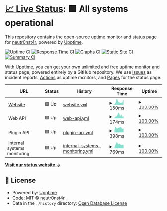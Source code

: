 # [📈 Live Status](https://status.battlefield.agency): <!--live status--> **🟩 All systems operational**

This repository contains the open-source uptime monitor and status page for [neutr0nst4r](https://status.battlefield.agency), powered by [Upptime](https://github.com/upptime/upptime).

[![Uptime CI](https://github.com/neutr0nst4r/battlefieldagency-uptime/workflows/Uptime%20CI/badge.svg)](https://github.com/upptime/upptime/actions?query=workflow%3A%22Uptime+CI%22)
[![Response Time CI](https://github.com/neutr0nst4r/battlefieldagency-uptime/workflows/Response%20Time%20CI/badge.svg)](https://github.com/upptime/upptime/actions?query=workflow%3A%22Response+Time+CI%22)
[![Graphs CI](https://github.com/neutr0nst4r/battlefieldagency-uptime/workflows/Graphs%20CI/badge.svg)](https://github.com/upptime/upptime/actions?query=workflow%3A%22Graphs+CI%22)
[![Static Site CI](https://github.com/neutr0nst4r/battlefieldagency-uptime/workflows/Static%20Site%20CI/badge.svg)](https://github.com/upptime/upptime/actions?query=workflow%3A%22Static+Site+CI%22)
[![Summary CI](https://github.com/neutr0nst4r/battlefieldagency-uptime/workflows/Summary%20CI/badge.svg)](https://github.com/upptime/upptime/actions?query=workflow%3A%22Summary+CI%22)

With [Upptime](https://upptime.js.org), you can get your own unlimited and free uptime monitor and status page, powered entirely by a GitHub repository. We use [Issues](https://github.com/neutr0nst4r/battlefieldagency-uptime/issues) as incident reports, [Actions](https://github.com/neutr0nst4r/battlefieldagency-uptime/actions) as uptime monitors, and [Pages](https://status.battlefield.agency) for the status page.

<!--start: status pages-->
<!-- This summary is generated by Upptime (https://github.com/upptime/upptime) -->
<!-- Do not edit this manually, your changes will be overwritten -->
<!-- prettier-ignore -->
| URL | Status | History | Response Time | Uptime |
| --- | ------ | ------- | ------------- | ------ |
| <img alt="" src="https://favicons.githubusercontent.com/battlefield.agency" height="13"> [Website](https://battlefield.agency) | 🟩 Up | [website.yml](https://github.com/neutr0nst4r/battlefieldagency-uptime/commits/HEAD/history/website.yml) | <details><summary><img alt="Response time graph" src="./graphs/website/response-time-week.png" height="20"> 150ms</summary><br><a href="https://status.battlefield.agency/history/website"><img alt="Response time 146" src="https://img.shields.io/endpoint?url=https%3A%2F%2Fraw.githubusercontent.com%2Fneutr0nst4r%2Fbattlefieldagency-uptime%2FHEAD%2Fapi%2Fwebsite%2Fresponse-time.json"></a><br><a href="https://status.battlefield.agency/history/website"><img alt="24-hour response time 75" src="https://img.shields.io/endpoint?url=https%3A%2F%2Fraw.githubusercontent.com%2Fneutr0nst4r%2Fbattlefieldagency-uptime%2FHEAD%2Fapi%2Fwebsite%2Fresponse-time-day.json"></a><br><a href="https://status.battlefield.agency/history/website"><img alt="7-day response time 150" src="https://img.shields.io/endpoint?url=https%3A%2F%2Fraw.githubusercontent.com%2Fneutr0nst4r%2Fbattlefieldagency-uptime%2FHEAD%2Fapi%2Fwebsite%2Fresponse-time-week.json"></a><br><a href="https://status.battlefield.agency/history/website"><img alt="30-day response time 143" src="https://img.shields.io/endpoint?url=https%3A%2F%2Fraw.githubusercontent.com%2Fneutr0nst4r%2Fbattlefieldagency-uptime%2FHEAD%2Fapi%2Fwebsite%2Fresponse-time-month.json"></a><br><a href="https://status.battlefield.agency/history/website"><img alt="1-year response time 146" src="https://img.shields.io/endpoint?url=https%3A%2F%2Fraw.githubusercontent.com%2Fneutr0nst4r%2Fbattlefieldagency-uptime%2FHEAD%2Fapi%2Fwebsite%2Fresponse-time-year.json"></a></details> | <details><summary><a href="https://status.battlefield.agency/history/website">100.00%</a></summary><a href="https://status.battlefield.agency/history/website"><img alt="All-time uptime 100.00%" src="https://img.shields.io/endpoint?url=https%3A%2F%2Fraw.githubusercontent.com%2Fneutr0nst4r%2Fbattlefieldagency-uptime%2FHEAD%2Fapi%2Fwebsite%2Fuptime.json"></a><br><a href="https://status.battlefield.agency/history/website"><img alt="24-hour uptime 100.00%" src="https://img.shields.io/endpoint?url=https%3A%2F%2Fraw.githubusercontent.com%2Fneutr0nst4r%2Fbattlefieldagency-uptime%2FHEAD%2Fapi%2Fwebsite%2Fuptime-day.json"></a><br><a href="https://status.battlefield.agency/history/website"><img alt="7-day uptime 100.00%" src="https://img.shields.io/endpoint?url=https%3A%2F%2Fraw.githubusercontent.com%2Fneutr0nst4r%2Fbattlefieldagency-uptime%2FHEAD%2Fapi%2Fwebsite%2Fuptime-week.json"></a><br><a href="https://status.battlefield.agency/history/website"><img alt="30-day uptime 100.00%" src="https://img.shields.io/endpoint?url=https%3A%2F%2Fraw.githubusercontent.com%2Fneutr0nst4r%2Fbattlefieldagency-uptime%2FHEAD%2Fapi%2Fwebsite%2Fuptime-month.json"></a><br><a href="https://status.battlefield.agency/history/website"><img alt="1-year uptime 100.00%" src="https://img.shields.io/endpoint?url=https%3A%2F%2Fraw.githubusercontent.com%2Fneutr0nst4r%2Fbattlefieldagency-uptime%2FHEAD%2Fapi%2Fwebsite%2Fuptime-year.json"></a></details>
| <img alt="" src="https://favicons.githubusercontent.com/null" height="13"> Web API | 🟩 Up | [web-api.yml](https://github.com/neutr0nst4r/battlefieldagency-uptime/commits/HEAD/history/web-api.yml) | <details><summary><img alt="Response time graph" src="./graphs/web-api/response-time-week.png" height="20"> 174ms</summary><br><a href="https://status.battlefield.agency/history/web-api"><img alt="Response time 324" src="https://img.shields.io/endpoint?url=https%3A%2F%2Fraw.githubusercontent.com%2Fneutr0nst4r%2Fbattlefieldagency-uptime%2FHEAD%2Fapi%2Fweb-api%2Fresponse-time.json"></a><br><a href="https://status.battlefield.agency/history/web-api"><img alt="24-hour response time 90" src="https://img.shields.io/endpoint?url=https%3A%2F%2Fraw.githubusercontent.com%2Fneutr0nst4r%2Fbattlefieldagency-uptime%2FHEAD%2Fapi%2Fweb-api%2Fresponse-time-day.json"></a><br><a href="https://status.battlefield.agency/history/web-api"><img alt="7-day response time 174" src="https://img.shields.io/endpoint?url=https%3A%2F%2Fraw.githubusercontent.com%2Fneutr0nst4r%2Fbattlefieldagency-uptime%2FHEAD%2Fapi%2Fweb-api%2Fresponse-time-week.json"></a><br><a href="https://status.battlefield.agency/history/web-api"><img alt="30-day response time 180" src="https://img.shields.io/endpoint?url=https%3A%2F%2Fraw.githubusercontent.com%2Fneutr0nst4r%2Fbattlefieldagency-uptime%2FHEAD%2Fapi%2Fweb-api%2Fresponse-time-month.json"></a><br><a href="https://status.battlefield.agency/history/web-api"><img alt="1-year response time 324" src="https://img.shields.io/endpoint?url=https%3A%2F%2Fraw.githubusercontent.com%2Fneutr0nst4r%2Fbattlefieldagency-uptime%2FHEAD%2Fapi%2Fweb-api%2Fresponse-time-year.json"></a></details> | <details><summary><a href="https://status.battlefield.agency/history/web-api">100.00%</a></summary><a href="https://status.battlefield.agency/history/web-api"><img alt="All-time uptime 100.00%" src="https://img.shields.io/endpoint?url=https%3A%2F%2Fraw.githubusercontent.com%2Fneutr0nst4r%2Fbattlefieldagency-uptime%2FHEAD%2Fapi%2Fweb-api%2Fuptime.json"></a><br><a href="https://status.battlefield.agency/history/web-api"><img alt="24-hour uptime 100.00%" src="https://img.shields.io/endpoint?url=https%3A%2F%2Fraw.githubusercontent.com%2Fneutr0nst4r%2Fbattlefieldagency-uptime%2FHEAD%2Fapi%2Fweb-api%2Fuptime-day.json"></a><br><a href="https://status.battlefield.agency/history/web-api"><img alt="7-day uptime 100.00%" src="https://img.shields.io/endpoint?url=https%3A%2F%2Fraw.githubusercontent.com%2Fneutr0nst4r%2Fbattlefieldagency-uptime%2FHEAD%2Fapi%2Fweb-api%2Fuptime-week.json"></a><br><a href="https://status.battlefield.agency/history/web-api"><img alt="30-day uptime 100.00%" src="https://img.shields.io/endpoint?url=https%3A%2F%2Fraw.githubusercontent.com%2Fneutr0nst4r%2Fbattlefieldagency-uptime%2FHEAD%2Fapi%2Fweb-api%2Fuptime-month.json"></a><br><a href="https://status.battlefield.agency/history/web-api"><img alt="1-year uptime 100.00%" src="https://img.shields.io/endpoint?url=https%3A%2F%2Fraw.githubusercontent.com%2Fneutr0nst4r%2Fbattlefieldagency-uptime%2FHEAD%2Fapi%2Fweb-api%2Fuptime-year.json"></a></details>
| <img alt="" src="https://favicons.githubusercontent.com/null" height="13"> Plugin API | 🟩 Up | [plugin-api.yml](https://github.com/neutr0nst4r/battlefieldagency-uptime/commits/HEAD/history/plugin-api.yml) | <details><summary><img alt="Response time graph" src="./graphs/plugin-api/response-time-week.png" height="20"> 398ms</summary><br><a href="https://status.battlefield.agency/history/plugin-api"><img alt="Response time 463" src="https://img.shields.io/endpoint?url=https%3A%2F%2Fraw.githubusercontent.com%2Fneutr0nst4r%2Fbattlefieldagency-uptime%2FHEAD%2Fapi%2Fplugin-api%2Fresponse-time.json"></a><br><a href="https://status.battlefield.agency/history/plugin-api"><img alt="24-hour response time 337" src="https://img.shields.io/endpoint?url=https%3A%2F%2Fraw.githubusercontent.com%2Fneutr0nst4r%2Fbattlefieldagency-uptime%2FHEAD%2Fapi%2Fplugin-api%2Fresponse-time-day.json"></a><br><a href="https://status.battlefield.agency/history/plugin-api"><img alt="7-day response time 398" src="https://img.shields.io/endpoint?url=https%3A%2F%2Fraw.githubusercontent.com%2Fneutr0nst4r%2Fbattlefieldagency-uptime%2FHEAD%2Fapi%2Fplugin-api%2Fresponse-time-week.json"></a><br><a href="https://status.battlefield.agency/history/plugin-api"><img alt="30-day response time 394" src="https://img.shields.io/endpoint?url=https%3A%2F%2Fraw.githubusercontent.com%2Fneutr0nst4r%2Fbattlefieldagency-uptime%2FHEAD%2Fapi%2Fplugin-api%2Fresponse-time-month.json"></a><br><a href="https://status.battlefield.agency/history/plugin-api"><img alt="1-year response time 463" src="https://img.shields.io/endpoint?url=https%3A%2F%2Fraw.githubusercontent.com%2Fneutr0nst4r%2Fbattlefieldagency-uptime%2FHEAD%2Fapi%2Fplugin-api%2Fresponse-time-year.json"></a></details> | <details><summary><a href="https://status.battlefield.agency/history/plugin-api">100.00%</a></summary><a href="https://status.battlefield.agency/history/plugin-api"><img alt="All-time uptime 100.00%" src="https://img.shields.io/endpoint?url=https%3A%2F%2Fraw.githubusercontent.com%2Fneutr0nst4r%2Fbattlefieldagency-uptime%2FHEAD%2Fapi%2Fplugin-api%2Fuptime.json"></a><br><a href="https://status.battlefield.agency/history/plugin-api"><img alt="24-hour uptime 100.00%" src="https://img.shields.io/endpoint?url=https%3A%2F%2Fraw.githubusercontent.com%2Fneutr0nst4r%2Fbattlefieldagency-uptime%2FHEAD%2Fapi%2Fplugin-api%2Fuptime-day.json"></a><br><a href="https://status.battlefield.agency/history/plugin-api"><img alt="7-day uptime 100.00%" src="https://img.shields.io/endpoint?url=https%3A%2F%2Fraw.githubusercontent.com%2Fneutr0nst4r%2Fbattlefieldagency-uptime%2FHEAD%2Fapi%2Fplugin-api%2Fuptime-week.json"></a><br><a href="https://status.battlefield.agency/history/plugin-api"><img alt="30-day uptime 100.00%" src="https://img.shields.io/endpoint?url=https%3A%2F%2Fraw.githubusercontent.com%2Fneutr0nst4r%2Fbattlefieldagency-uptime%2FHEAD%2Fapi%2Fplugin-api%2Fuptime-month.json"></a><br><a href="https://status.battlefield.agency/history/plugin-api"><img alt="1-year uptime 100.00%" src="https://img.shields.io/endpoint?url=https%3A%2F%2Fraw.githubusercontent.com%2Fneutr0nst4r%2Fbattlefieldagency-uptime%2FHEAD%2Fapi%2Fplugin-api%2Fuptime-year.json"></a></details>
| <img alt="" src="https://favicons.githubusercontent.com/null" height="13"> Internal systems monitoring | 🟩 Up | [internal-systems-monitoring.yml](https://github.com/neutr0nst4r/battlefieldagency-uptime/commits/HEAD/history/internal-systems-monitoring.yml) | <details><summary><img alt="Response time graph" src="./graphs/internal-systems-monitoring/response-time-week.png" height="20"> 769ms</summary><br><a href="https://status.battlefield.agency/history/internal-systems-monitoring"><img alt="Response time 834" src="https://img.shields.io/endpoint?url=https%3A%2F%2Fraw.githubusercontent.com%2Fneutr0nst4r%2Fbattlefieldagency-uptime%2FHEAD%2Fapi%2Finternal-systems-monitoring%2Fresponse-time.json"></a><br><a href="https://status.battlefield.agency/history/internal-systems-monitoring"><img alt="24-hour response time 623" src="https://img.shields.io/endpoint?url=https%3A%2F%2Fraw.githubusercontent.com%2Fneutr0nst4r%2Fbattlefieldagency-uptime%2FHEAD%2Fapi%2Finternal-systems-monitoring%2Fresponse-time-day.json"></a><br><a href="https://status.battlefield.agency/history/internal-systems-monitoring"><img alt="7-day response time 769" src="https://img.shields.io/endpoint?url=https%3A%2F%2Fraw.githubusercontent.com%2Fneutr0nst4r%2Fbattlefieldagency-uptime%2FHEAD%2Fapi%2Finternal-systems-monitoring%2Fresponse-time-week.json"></a><br><a href="https://status.battlefield.agency/history/internal-systems-monitoring"><img alt="30-day response time 709" src="https://img.shields.io/endpoint?url=https%3A%2F%2Fraw.githubusercontent.com%2Fneutr0nst4r%2Fbattlefieldagency-uptime%2FHEAD%2Fapi%2Finternal-systems-monitoring%2Fresponse-time-month.json"></a><br><a href="https://status.battlefield.agency/history/internal-systems-monitoring"><img alt="1-year response time 834" src="https://img.shields.io/endpoint?url=https%3A%2F%2Fraw.githubusercontent.com%2Fneutr0nst4r%2Fbattlefieldagency-uptime%2FHEAD%2Fapi%2Finternal-systems-monitoring%2Fresponse-time-year.json"></a></details> | <details><summary><a href="https://status.battlefield.agency/history/internal-systems-monitoring">100.00%</a></summary><a href="https://status.battlefield.agency/history/internal-systems-monitoring"><img alt="All-time uptime 100.00%" src="https://img.shields.io/endpoint?url=https%3A%2F%2Fraw.githubusercontent.com%2Fneutr0nst4r%2Fbattlefieldagency-uptime%2FHEAD%2Fapi%2Finternal-systems-monitoring%2Fuptime.json"></a><br><a href="https://status.battlefield.agency/history/internal-systems-monitoring"><img alt="24-hour uptime 100.00%" src="https://img.shields.io/endpoint?url=https%3A%2F%2Fraw.githubusercontent.com%2Fneutr0nst4r%2Fbattlefieldagency-uptime%2FHEAD%2Fapi%2Finternal-systems-monitoring%2Fuptime-day.json"></a><br><a href="https://status.battlefield.agency/history/internal-systems-monitoring"><img alt="7-day uptime 100.00%" src="https://img.shields.io/endpoint?url=https%3A%2F%2Fraw.githubusercontent.com%2Fneutr0nst4r%2Fbattlefieldagency-uptime%2FHEAD%2Fapi%2Finternal-systems-monitoring%2Fuptime-week.json"></a><br><a href="https://status.battlefield.agency/history/internal-systems-monitoring"><img alt="30-day uptime 100.00%" src="https://img.shields.io/endpoint?url=https%3A%2F%2Fraw.githubusercontent.com%2Fneutr0nst4r%2Fbattlefieldagency-uptime%2FHEAD%2Fapi%2Finternal-systems-monitoring%2Fuptime-month.json"></a><br><a href="https://status.battlefield.agency/history/internal-systems-monitoring"><img alt="1-year uptime 100.00%" src="https://img.shields.io/endpoint?url=https%3A%2F%2Fraw.githubusercontent.com%2Fneutr0nst4r%2Fbattlefieldagency-uptime%2FHEAD%2Fapi%2Finternal-systems-monitoring%2Fuptime-year.json"></a></details>

<!--end: status pages-->

[**Visit our status website →**](https://status.battlefield.agency)

## 📄 License

- Powered by: [Upptime](https://github.com/upptime/upptime)
- Code: [MIT](./LICENSE) © [neutr0nst4r](https://status.battlefield.agency)
- Data in the `./history` directory: [Open Database License](https://opendatacommons.org/licenses/odbl/1-0/)
